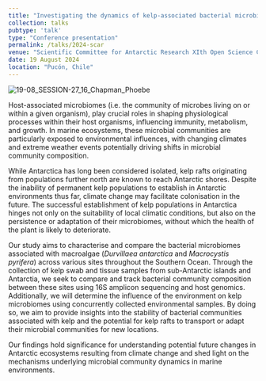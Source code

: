 ```yaml
---
title: "Investigating the dynamics of kelp-associated bacterial microbiomes in Antarctic and sub-Antarctic environments"
collection: talks
pubtype: 'talk'
type: "Conference presentation"
permalink: /talks/2024-scar
venue: "Scientific Committee for Antarctic Research XIth Open Science Conference"
date: 19 August 2024
location: "Pucón, Chile"
---
```

![19-08_SESSION-27_16_Chapman_Phoebe](https://github.com/user-attachments/assets/9d108df9-b633-4252-88be-85259e2d820b)

Host-associated microbiomes (i.e. the community of microbes living on or within a given organism), play crucial roles in shaping physiological processes within their host organisms, influencing immunity, metabolism, and growth. In marine ecosystems, these microbial communities are particularly exposed to environmental influences, with changing climates and extreme weather events potentially driving shifts in microbial community composition. 

While Antarctica has long been considered isolated, kelp rafts originating from populations further north are known to reach Antarctic shores. Despite the inability of permanent kelp populations to establish in Antarctic environments thus far, climate change may facilitate colonisation in the future. The successful establishment of kelp populations in Antarctica hinges not only on the suitability of local climatic conditions, but also on the persistence or adaptation of their microbiomes, without which the health of the plant is likely to deteriorate.

Our study aims to characterise and compare the bacterial microbiomes associated with macroalgae (<i>Durvillaea antarctica</i> and <i>Macrocystis pyrifera</i>) across various sites throughout the Southern Ocean. Through the collection of kelp swab and tissue samples from sub-Antarctic islands and Antarctia, we seek to compare and track bacterial community composition between these sites using 16S amplicon sequencing and host genomics. Additionally, we will determine the influence of the environment on kelp microbiomes using concurrently collected environmental samples. By doing so, we aim to provide insights into the stability of bacterial communities associated with kelp and the potential for kelp rafts to transport or adapt their microbial communities for new locations.

Our findings hold significance for understanding potential future changes in Antarctic ecosystems resulting from climate change and shed light on the mechanisms underlying microbial community dynamics in marine environments.


